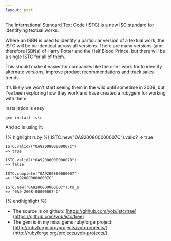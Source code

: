 ```yaml
---
layout: post
---
```

The [International Standard Text
Code](http://en.wikipedia.org/wiki/International_Standard_Text_Code) (ISTC)
is a new ISO standard for identifying textual works.

Where an ISBN is used to identify a particular version of a textual work, the
ISTC will be be identical across all versions. There are many versions (and
therefore ISBNs) of Harry Potter and the Half Blood Prince, but there will be a
single ISTC for all of them.

This should make it easier for companies like the one I work for to identify
alternate versions, improve product recommendations and track sales trends.

It's likely we won't start seeing them in the wild until sometime in 2009, but
I've been exploring how they work and have created a rubygem for working with
them.

Installation is easy:

    gem install istc

And so is using it:

{% highlight ruby %}
    ISTC.new("0A9200800000007C").valid?
    => true

    ISTC.valid?("0A9200800000007C")
    => true

    ISTC.valid?("0A9200800000007B")
    => false

    ISTC.complete("0A9200800000007")
    => "0A9200800000007C"

    ISTC.new("0A9200800000007").to_s
    => "0A9-2008-00000007-C"
{% endhighlight %}

- The source is on github: [https://github.com/yob/istc/tree](https://github.com/yob/istc/tree)
- The gem is in my misc gems rubyforge project: [http://rubyforge.org/projects/yob-projects/](http://rubyforge.org/projects/yob-projects/)
